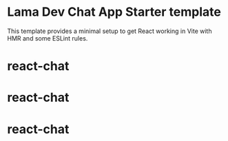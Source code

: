 # Lama Dev Chat App Starter template

This template provides a minimal setup to get React working in Vite with HMR and some ESLint rules.
# react-chat
# react-chat
# react-chat
